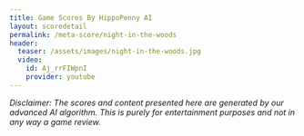 ```yaml
---
title: Game Scores By HippoPenny AI
layout: scoredetail
permalink: /meta-score/night-in-the-woods
header:
  teaser: /assets/images/night-in-the-woods.jpg
  video:
    id: Aj_rrFIWpnI
    provider: youtube
---
```

*Disclaimer: The scores and content presented here are generated by our advanced AI algorithm. This is purely for entertainment purposes and not in any way a game review.*
